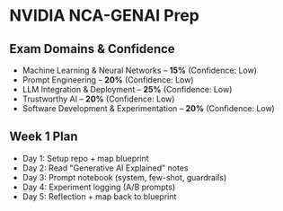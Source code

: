 # NVIDIA NCA-GENAI Prep

## Exam Domains & Confidence
- Machine Learning & Neural Networks – **15%** (Confidence: Low)
- Prompt Engineering – **20%** (Confidence: Low)
- LLM Integration & Deployment – **25%** (Confidence: Low)
- Trustworthy AI – **20%** (Confidence: Low)
- Software Development & Experimentation – **20%** (Confidence: Low)

## Week 1 Plan
- Day 1: Setup repo + map blueprint
- Day 2: Read "Generative AI Explained" notes
- Day 3: Prompt notebook (system, few-shot, guardrails)
- Day 4: Experiment logging (A/B prompts)
- Day 5: Reflection + map back to blueprint
